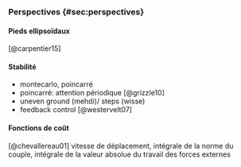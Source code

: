 ### Perspectives {#sec:perspectives}

#### Pieds ellipsoïdaux

[@carpentier15]

#### Stabilité

- montecarlo, poincarré
- poincarré: attention périodique [@grizzle10]
- uneven ground (mehdi)/ steps (wisse)
- feedback control [@westervelt07]

#### Fonctions de coût

[@chevallereau01] vitesse de déplacement, intégrale de la norme du couple, intégrale de la valeur absolue du travail
des forces externes
